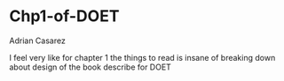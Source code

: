 # Chp1-of-DOET
Adrian Casarez <br>

I feel very like for chapter 1 the things to read is insane of breaking down about design of the book describe for DOET
